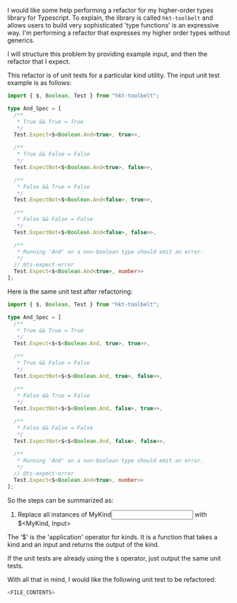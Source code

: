 I would like some help performing a refactor for my higher-order types library for Typescript. To explain, the library is called `hkt-toolbelt` and allows users to build very sophisticated 'type functions' is an expressive way. I'm performing a refactor that expresses my higher order types without generics.

I will structure this problem by providing example input, and then the refactor that I expect.

This refactor is of unit tests for a particular kind utility. The input unit test example is as follows:

```ts
import { $, Boolean, Test } from "hkt-toolbelt";

type And_Spec = [
  /**
   * True && True = True
   */
  Test.Expect<$<Boolean.And<true>, true>>,

  /**
   * True && False = False
   */
  Test.ExpectNot<$<Boolean.And<true>, false>>,

  /**
   * False && True = False
   */
  Test.ExpectNot<$<Boolean.And<false>, true>>,

  /**
   * False && False = False
   */
  Test.ExpectNot<$<Boolean.And<false>, false>>,

  /**
   * Running 'And' on a non-boolean type should emit an error.
   */
  // @ts-expect-error
  Test.Expect<$<Boolean.And<true>, number>>
];
```

Here is the same unit test after refactoring:

```ts
import { $, Boolean, Test } from "hkt-toolbelt";

type And_Spec = [
  /**
   * True && True = True
   */
  Test.Expect<$<$<Boolean.And, true>, true>>,

  /**
   * True && False = False
   */
  Test.ExpectNot<$<$<Boolean.And, true>, false>>,

  /**
   * False && True = False
   */
  Test.ExpectNot<$<$<Boolean.And, false>, true>>,

  /**
   * False && False = False
   */
  Test.ExpectNot<$<$<Boolean.And, false>, false>>,

  /**
   * Running 'And' on a non-boolean type should emit an error.
   */
  // @ts-expect-error
  Test.Expect<$<Boolean.And<true>, number>>
];
```

So the steps can be summarized as:

1. Replace all instances of MyKind<Input> with $<MyKind, Input>

The '$' is the 'application' operator for kinds. It is a function that takes a kind and an input and returns the output of the kind.

If the unit tests are already using the `$` operator, just output the same unit tests.

With all that in mind, I would like the following unit test to be refactored:

```ts
<FILE_CONTENTS>
```
